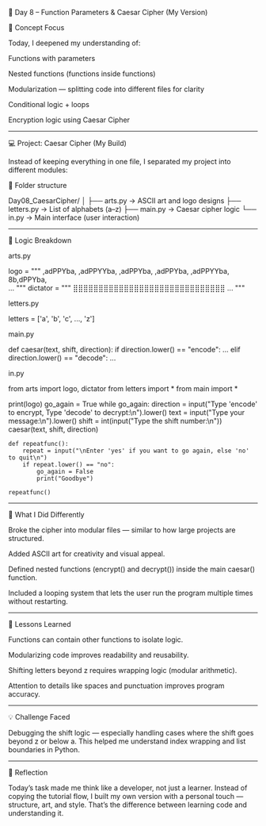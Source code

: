 🧩 Day 8 – Function Parameters & Caesar Cipher (My Version)

🎯 Concept Focus

Today, I deepened my understanding of:

Functions with parameters

Nested functions (functions inside functions)

Modularization — splitting code into different files for clarity

Conditional logic + loops

Encryption logic using Caesar Cipher



---

💻 Project: Caesar Cipher (My Build)

Instead of keeping everything in one file, I separated my project into different modules:

📁 Folder structure

Day08_CaesarCipher/
│
├── arts.py        → ASCII art and logo designs
├── letters.py     → List of alphabets (a–z)
├── main.py        → Caesar cipher logic
└── in.py          → Main interface (user interaction)


---

🧠 Logic Breakdown

arts.py

logo = """ 
 ,adPPYba, ,adPPYYba,  ,adPPYba, ,adPPYba, ,adPPYYba, 8b,dPPYba,  
...
"""
dictator = """ 
⣿⣿⣿⣿⣿⣿⣿⣿⣿⣿⣿⣿⣿⣿⣿⣿⣿⣿⣿⣿⣿⣿⣿⣿⣿⣿⣿⣿⣿⣿
...
"""

letters.py

letters = ['a', 'b', 'c', ..., 'z']

main.py

def caesar(text, shift, direction):
    if direction.lower() == "encode":
        ...
    elif direction.lower() == "decode":
        ...

in.py

from arts import logo, dictator
from letters import *
from main import *

print(logo)
go_again = True
while go_again:
    direction = input("Type 'encode' to encrypt, Type 'decode' to decrypt:\n").lower()
    text = input("Type your message:\n").lower()
    shift = int(input("Type the shift number:\n"))
    caesar(text, shift, direction)

    def repeatfunc():
        repeat = input("\nEnter 'yes' if you want to go again, else 'no' to quit\n")
        if repeat.lower() == "no":
            go_again = False
            print("Goodbye")

    repeatfunc()


---

🧩 What I Did Differently

Broke the cipher into modular files — similar to how large projects are structured.

Added ASCII art for creativity and visual appeal.

Defined nested functions (encrypt() and decrypt()) inside the main caesar() function.

Included a looping system that lets the user run the program multiple times without restarting.



---

💬 Lessons Learned

Functions can contain other functions to isolate logic.

Modularizing code improves readability and reusability.

Shifting letters beyond z requires wrapping logic (modular arithmetic).

Attention to details like spaces and punctuation improves program accuracy.



---

💡 Challenge Faced

Debugging the shift logic — especially handling cases where the shift goes beyond z or below a.
This helped me understand index wrapping and list boundaries in Python.


---

🌟 Reflection

Today’s task made me think like a developer, not just a learner.
Instead of copying the tutorial flow, I built my own version with a personal touch — structure, art, and style.
That’s the difference between learning code and understanding it.
